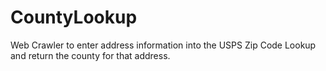 # CountyLookup
Web Crawler to enter address information into the USPS Zip Code Lookup and return the county for that address.
